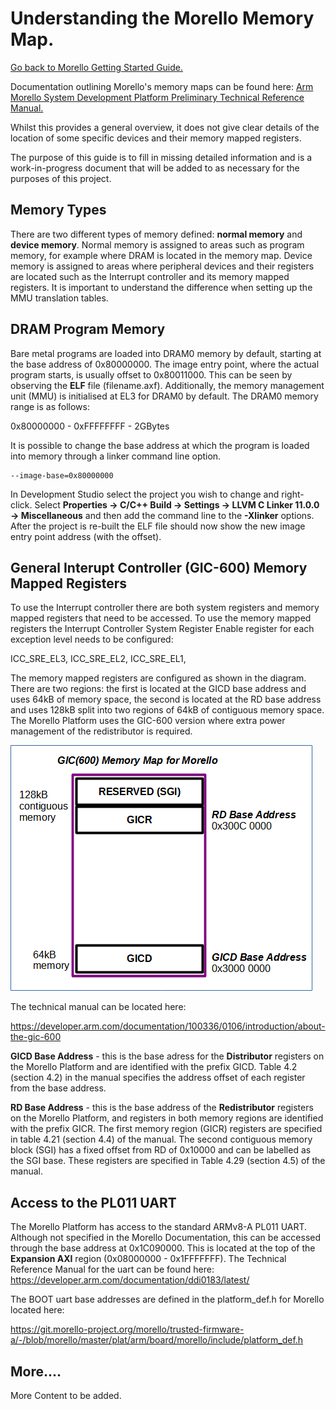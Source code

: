# Understanding the Morello Memory Map.

 [Go back to Morello Getting Started Guide.](./../../../../morello-getting-started.md)

Documentation outlining Morello's memory maps can be found here: [Arm Morello System Development Platform Preliminary Technical Reference Manual.](./https://developer.arm.com/documentation/102278/latest)

Whilst this provides a general overview, it does not give clear details of the location of some specific devices and their memory mapped registers.

The purpose of this guide is to fill in missing detailed information and is a work-in-progress document that will be added to as necessary for the purposes of this project.


## Memory Types
There are two different types of memory defined: **normal memory** and **device memory**. Normal memory is assigned to areas such as program memory, for example where DRAM is located in the memory map. Device memory is assigned to areas where peripheral devices and their registers are located such as the Interrupt controller and its memory mapped registers. It is important to understand the difference when setting up the MMU translation tables.

## DRAM Program Memory
Bare metal programs are loaded into DRAM0 memory by default, starting at the base address of 0x80000000. The image entry point, where the actual program starts, is usually offset to 0x80011000. This can be seen by observing the **ELF** file (filename.axf). Additionally, the memory management unit (MMU) is initialised at EL3 for DRAM0 by default. The DRAM0 memory range is as follows:

0x80000000 - 0xFFFFFFFF - 2GBytes

It is possible to change the base address at which the program is loaded into memory through a linker command line option. 

```
--image-base=0x80000000
```
In Development Studio select the project you wish to change and right-click. Select **Properties -> C/C++ Build -> Settings -> LLVM C Linker 11.0.0 -> Miscellaneous** and then add the command line to the **-Xlinker** options. After the project is re-built the ELF file should now show the new image entry point address (with the offset).

## General Interupt Controller (GIC-600) Memory Mapped Registers
To use the Interrupt controller there are both system registers and memory mapped registers that need to be accessed. To use the memory mapped registers the Interrupt Controller System Register Enable register for each exception level needs to be configured:

ICC_SRE_EL3, ICC_SRE_EL2, ICC_SRE_EL1,

The memory mapped registers are configured as shown in the diagram. There are two regions: the first is located at the GICD base address and uses 64kB of memory space, the second is located at the RD base address and uses 128kB split into two regions of 64kB of contiguous memory space. The Morello Platform uses the GIC-600 version where extra power management of the redistributor is required.

![GIC Morello Memory Map](./GICMemMap.gif)

The technical manual can be located here:

https://developer.arm.com/documentation/100336/0106/introduction/about-the-gic-600

**GICD Base Address** - this is the base adress for the **Distributor** registers on the Morello Platform and are identified with the prefix GICD.
Table 4.2 (section 4.2) in the manual specifies the address offset of each register from the base address.

**RD Base Address** - this is the base address of the **Redistributor** registers on the Morello Platform, and registers in both memory regions are identified with the prefix GICR. The first memory region (GICR) registers are specified in table 4.21 (section 4.4) of the manual. The second contiguous memory block (SGI) has a fixed offset from RD of 0x10000 and can be labelled as the SGI base. These registers are specified in Table 4.29 (section 4.5) of the manual.

## Access to the PL011 UART
The Morello Platform has access to the standard ARMv8-A PL011 UART. Although not specified in the Morello Documentation, this can be accessed through the base address at 0x1C090000. This is located at the top of the **Expansion AXI** region (0x08000000 - 0x1FFFFFFF). The Technical Reference Manual for the uart can be found here: https://developer.arm.com/documentation/ddi0183/latest/

The BOOT uart base addresses are defined in the platform_def.h for Morello located here:

https://git.morello-project.org/morello/trusted-firmware-a/-/blob/morello/master/plat/arm/board/morello/include/platform_def.h 

## More....
More Content to be added.